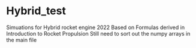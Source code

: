 # Hybrid_test
Simuations for Hybrid rocket engine 2022
Based on Formulas derived in Introduction to Rocket Propulsion
Still need to sort out the numpy arrays in the main file

